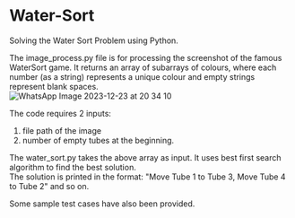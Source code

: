 # Water-Sort
Solving the Water Sort Problem using Python.<br>

The image_process.py file is for processing the screenshot of the famous WaterSort game. It returns an array of subarrays of colours, where each number (as a string) represents a unique colour and empty strings represent blank spaces.<br>
![WhatsApp Image 2023-12-23 at 20 34 10](https://github.com/sarthak0811/Water-Sort/assets/92429357/4437e372-2b72-497b-9a0b-7a4cc1416fb9)


The code requires 2 inputs: <br>
1) file path of the image <br> 
2) number of empty tubes at the beginning.<br>

The water_sort.py takes the above array as input. It uses best first search algorithm to find the best solution.<br>
The solution is printed in the format: "Move Tube 1 to Tube 3, Move Tube 4 to Tube 2" and so on.<br>

Some sample test cases have also been provided.
